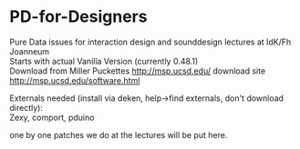 # PD-for-Designers
Pure Data issues for interaction design and sounddesign lectures at IdK/Fh Joanneum<br>
Starts with actual Vanilla Version (currently 0.48.1)<br>
Download from Miller Puckettes http://msp.ucsd.edu/ download site http://msp.ucsd.edu/software.html

Externals needed (install via deken, help->find externals, don't download directly):<br>
Zexy, comport, pduino

one by one patches we do at the lectures will be put here.

